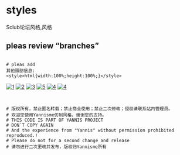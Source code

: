 # styles
Sclub论坛风格,风格

## pleas review “branches”
``` stylus

# pleas add 
其他頭部信息:
<style>html{width:100%;height:100%;}</style>
```
[![1](https://raw.githubusercontent.com/yannisme/styles/%E6%95%88%E6%9E%9C%E5%9B%BE%26%E5%9B%BE%E7%89%87/41.png)](https://github.com/yannisme/styles/tree/1984%E5%B9%B4-%E5%8D%9A%E5%AE%A2%E9%A3%8E)
[![2](https://raw.githubusercontent.com/yannisme/styles/%E6%95%88%E6%9E%9C%E5%9B%BE%26%E5%9B%BE%E7%89%87/3333-1.png)](https://github.com/yannisme/styles/tree/Comeings%E7%8E%8B%E8%80%85%E5%BD%92%E6%9D%A5-%E9%A3%8E%E6%A0%BC)
[![3](https://raw.githubusercontent.com/yannisme/styles/%E6%95%88%E6%9E%9C%E5%9B%BE%26%E5%9B%BE%E7%89%87/222-1.png)](https://github.com/yannisme/styles/tree/Jandan-%E7%85%8E%E8%9B%8B-%E5%8D%9A%E5%AE%A2%E9%A3%8E%5D)
[![5](https://raw.githubusercontent.com/yannisme/styles/%E6%95%88%E6%9E%9C%E5%9B%BE%26%E5%9B%BE%E7%89%87/111111-1.png)](https://github.com/yannisme/styles/tree/TingMC-%E5%90%AC%E9%BA%A6%E5%85%8B%E9%A3%8E)
[![4](https://raw.githubusercontent.com/yannisme/styles/%E6%95%88%E6%9E%9C%E5%9B%BE%26%E5%9B%BE%E7%89%87/5-1.png)](https://github.com/yannisme/styles/tree/Dospy-%E9%A3%8E%E6%A0%BC)
[![4](https://github.com/yannisme/styles/blob/%E6%95%88%E6%9E%9C%E5%9B%BE&%E5%9B%BE%E7%89%87/300.png)](https://github.com/yannisme/styles/tree/300H-%E4%B8%89%E7%99%BE%E9%A3%8E%E6%A0%BC)




``` stylus


# 版权所有，禁止匿名转载；禁止商业使用；禁止二次修改；侵权请联系站内管理员。
# 欢迎您使用Yannisme仿制风格，谢谢您的支持。
# THIS CODE IS PART OF YANNIS PROJECT
# DON`T COPY AGAIN
# And the experience from "Yannis" without permission prohibited reproduced.!
# Please do not for a second change and release
# 请勿进行二次更改并发布，版权归Yannisme所有
```
